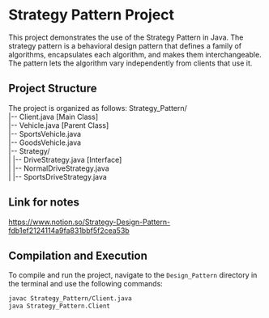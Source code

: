# Strategy Pattern Project

This project demonstrates the use of the Strategy Pattern in Java. The strategy pattern is a behavioral design pattern that defines a family of algorithms, encapsulates each algorithm, and makes them interchangeable. The pattern lets the algorithm vary independently from clients that use it.

## Project Structure

The project is organized as follows:
Strategy_Pattern/<br>
|-- Client.java [Main Class]<br>
|-- Vehicle.java [Parent Class]<br>
|-- SportsVehicle.java<br>
|-- GoodsVehicle.java<br>
|-- Strategy/<br>
| |-- DriveStrategy.java [Interface]<br>
| |-- NormalDriveStrategy.java<br>
| |-- SportsDriveStrategy.java<br>

## Link for notes
https://www.notion.so/Strategy-Design-Pattern-fdb1ef2124114a9fa831bbf5f2cea53b


## Compilation and Execution

To compile and run the project, navigate to the `Design_Pattern` directory in the terminal and use the following commands:

```bash
javac Strategy_Pattern/Client.java
java Strategy_Pattern.Client
